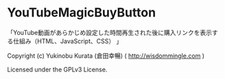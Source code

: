 YouTubeMagicBuyButton
=====================

「YouTube動画があらかじめ設定した時間再生された後に購入リンクを表示する仕組み（HTML、JavaScript、CSS） 」

Copyright (c) Yukinobu Kurata (倉田幸暢) ( http://wisdommingle.com )

Licensed under the GPLv3 License.
 
